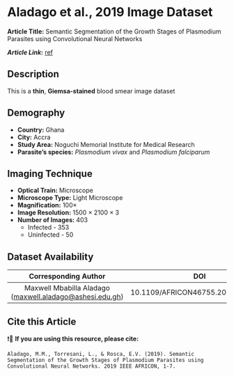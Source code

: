# **Aladago et al., 2019 Image Dataset**  
**Article Title:** Semantic Segmentation of the Growth Stages of Plasmodium Parasites using Convolutional Neural Networks

**_Article Link_:** [ref](https://www.researchgate.net/publication/342760083_Semantic_Segmentation_of_the_Growth_Stages_of_Plasmodium_Parasites_using_Convolutional_Neural_Networks)


## **Description**
This is a **thin**, **Giemsa-stained** blood smear image dataset 


## **Demography**
+ **Country:** Ghana
+ **City:** Accra
+ **Study Area:**  Noguchi Memorial Institute for Medical Research 
+ **Parasite’s species:** _Plasmodium vivax_ and _Plasmodium falciparum_


## **Imaging Technique**
+ **Optical Train:** Microscope
+ **Microscope Type:** Light Microscope
+ **Magnification:** 100× 
+ **Image Resolution:** 1500 × 2100 × 3
+ **Number of Images:** 403
    - Infected - 353
    - Uninfected - 50
  

## **Dataset Availability**
|**Corresponding Author**|**DOI**|
|:---:|:---:|
|Maxwell Mbabilla Aladago (maxwell.aladago@ashesi.edu.gh)| 10.1109/AFRICON46755.2019.9133937|


## **Cite this Article**
❗🛑 **If you are using this resource, please cite:** 
```
Aladago, M.M., Torresani, L., & Rosca, E.V. (2019). Semantic Segmentation of the Growth Stages of Plasmodium Parasites using Convolutional Neural Networks. 2019 IEEE AFRICON, 1-7.
```
